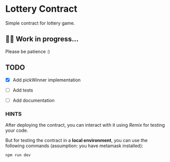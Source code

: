 # Lottery Contract

Simple contract for lottery game.

## 🧙‍♂️ Work in progress... 
Please be patience :)

## TODO 
- [x] Add pickWinner implementation
- [ ] Add tests
- [ ] Add documentation


### HINTS 
After deploying the contract, you can interact with it using _Remix_ for testing your code.

But for testing the contract in a **local environment**,
you can use the following commands (assumption: you have metamask
installed):
```bash 
npm run dev
```





